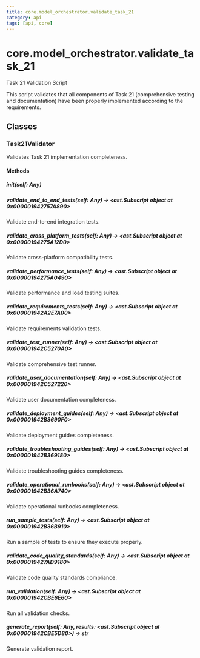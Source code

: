 ```yaml
---
title: core.model_orchestrator.validate_task_21
category: api
tags: [api, core]
---
```


# core.model_orchestrator.validate_task_21

Task 21 Validation Script

This script validates that all components of Task 21 (comprehensive testing and documentation)
have been properly implemented according to the requirements.

## Classes

### Task21Validator

Validates Task 21 implementation completeness.

#### Methods

##### __init__(self: Any)



##### validate_end_to_end_tests(self: Any) -> <ast.Subscript object at 0x000001942757A890>

Validate end-to-end integration tests.

##### validate_cross_platform_tests(self: Any) -> <ast.Subscript object at 0x00000194275A12D0>

Validate cross-platform compatibility tests.

##### validate_performance_tests(self: Any) -> <ast.Subscript object at 0x00000194275A0490>

Validate performance and load testing suites.

##### validate_requirements_tests(self: Any) -> <ast.Subscript object at 0x000001942A2E7A00>

Validate requirements validation tests.

##### validate_test_runner(self: Any) -> <ast.Subscript object at 0x000001942C5270A0>

Validate comprehensive test runner.

##### validate_user_documentation(self: Any) -> <ast.Subscript object at 0x000001942C527220>

Validate user documentation completeness.

##### validate_deployment_guides(self: Any) -> <ast.Subscript object at 0x000001942B3690F0>

Validate deployment guides completeness.

##### validate_troubleshooting_guides(self: Any) -> <ast.Subscript object at 0x000001942B369180>

Validate troubleshooting guides completeness.

##### validate_operational_runbooks(self: Any) -> <ast.Subscript object at 0x000001942B36A740>

Validate operational runbooks completeness.

##### run_sample_tests(self: Any) -> <ast.Subscript object at 0x000001942B36B910>

Run a sample of tests to ensure they execute properly.

##### validate_code_quality_standards(self: Any) -> <ast.Subscript object at 0x0000019427AD9180>

Validate code quality standards compliance.

##### run_validation(self: Any) -> <ast.Subscript object at 0x000001942CBE6E60>

Run all validation checks.

##### generate_report(self: Any, results: <ast.Subscript object at 0x000001942CBE5D80>) -> str

Generate validation report.

